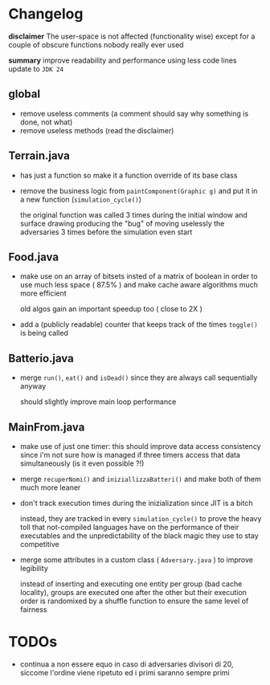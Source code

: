 
# Changelog

**disclaimer**
The user-space is not affected (functionality wise) except for a couple of obscure functions nobody really ever used

**summary**
improve readability and performance using less code lines
update to `JDK 24`

## global

- remove useless comments (a comment should say why something is done, not what)
- remove useless methods (read the disclaimer)

## Terrain.java

- has just a function so make it a function override of its base class
- remove the business logic from `paintComponent(Graphic g)` and put it in a new function (`simulation_cycle()`)

	the original function was called 3 times during the initial window and surface drawing producing the "bug" of moving uselessly the adversaries 3 times before the simulation even start

## Food.java

- make use on an array of bitsets insted of a matrix of boolean in order to use much less space ( 87.5% ) and make cache aware algorithms much more efficient

	old algos gain an important speedup too ( close to 2X )
- add a (publicly readable) counter that keeps track of the times `toggle()` is being called

## Batterio.java

- merge `run()`, `eat()` and `isDead()` since they are always call sequentially anyway

	should slightly improve main loop performance

## MainFrom.java

- make use of just one timer: this should improve data access consistency since i'm not sure how is managed if three timers access that data simultaneously (is it even possible ?!)
- merge `recuperNomi()` and `iniziallizzaBatteri()` and make both of them much more leaner
- don't track execution times during the inizialization since JIT is a bitch

	instead, they are tracked in every `simulation_cycle()` to prove the heavy toll that not-compiled languages have on the performance of their executables and the unpredictability of the black magic they use to stay competitive
- merge some attributes in a custom class ( `Adversary.java` ) to improve legibility

	instead of inserting and executing one entity per group (bad cache locality), groups are executed one after the other but their execution order is randomixed by a shuffle function to ensure the same level of fairness

# TODOs
- continua a non essere equo in caso di adversaries divisori di 20, siccome l'ordine viene ripetuto ed i primi saranno sempre primi
